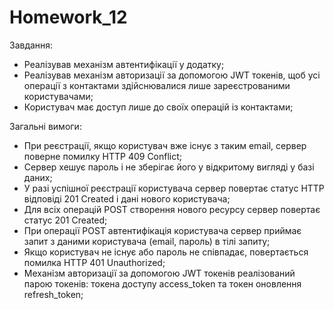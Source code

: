 # Homework_12

Завдання:
- Реалізував механізм автентифікації у додатку;
- Реалізував механізм авторизації за допомогою JWT токенів, щоб усі операції з контактами здійснювалися лише зареєстрованими користувачами;
- Користувач має доступ лише до своїх операцій із контактами;

Загальні вимоги:
- При реєстрації, якщо користувач вже існує з таким email, сервер поверне помилку HTTP 409 Conflict;
- Сервер хешує пароль і не зберігає його у відкритому вигляді у базі даних;
- У разі успішної реєстрації користувача сервер повертає статус HTTP відповіді 201 Created і дані нового користувача;
- Для всіх операцій POST створення нового ресурсу сервер повертає статус 201 Created;
- При операції POST автентифікація користувача сервер приймає запит з даними користувача (email, пароль) в тілі запиту;
- Якщо користувач не існує або пароль не співпадає, повертається помилка HTTP 401 Unauthorized;
- Механізм авторизації за допомогою JWT токенів реалізований парою токенів: токена доступу access_token та токен оновлення refresh_token;
